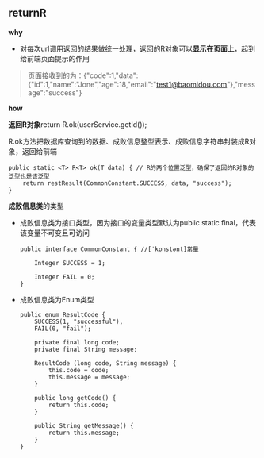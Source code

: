 ## returnR

**why**

- 对每次url调用返回的结果做统一处理，返回的R对象可以**显示在页面上**，起到给前端页面提示的作用

> 页面接收到的为：{"code":1,"data":{"id":1,"name":"Jone","age":18,"email":"test1@baomidou.com"},"message":"success"}

**how**

**返回R对象**return R.ok(userService.getId());

R.ok方法把数据库查询到的数据、成败信息整型表示、成败信息字符串封装成R对象，返回给前端

```
public static <T> R<T> ok(T data) { // R的两个位置泛型，确保了返回的R对象的泛型也是该泛型
    return restResult(CommonConstant.SUCCESS, data, "success");
}
```

**成败信息类**的类型

- 成败信息类为接口类型，因为接口的变量类型默认为public static final，代表该变量不可变且可访问

      public interface CommonConstant { //[ˈkɒnstənt]常量
      
          Integer SUCCESS = 1;
      
          Integer FAIL = 0;
      }

- 成败信息类为Enum类型

  ```
  public enum ResultCode {
      SUCCESS(1, "successful"),
      FAIL(0, "fail");
  
      private final long code;
      private final String message;
  
      ResultCode (long code, String message) {
          this.code = code;
          this.message = message;
      }
  
      public long getCode() {
          return this.code;
      }
  
      public String getMessage() {
          return this.message;
      }
  }
  ```

